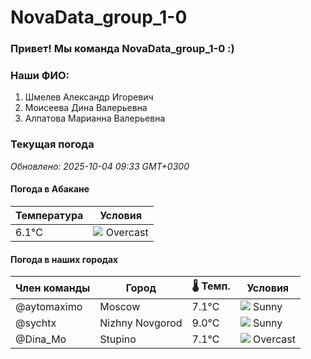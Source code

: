 # NovaData_group_1-0
### Привет! Мы команда NovaData_group_1-0 :)

### Наши ФИО:
1. Шмелев Александр Игоревич
2. Моисеева Дина Валерьевна
3. Алпатова Марианна Валерьевна

### Текущая погода
<!-- WEATHER:START -->
_Обновлено: 2025-10-04 09:33 GMT+0300_

#### Погода в Абакане

| Температура | Условия |
|-------------|----------|
| 6.1°C     | ![](https://cdn.weatherapi.com/weather/64x64/day/122.png) Overcast |

#### Погода в наших городах

| Член команды  | Город               | 🌡️ Темп.  | Условия          |
|---------------|---------------------|-----------|--------------------|
| @aytomaximo    | Moscow              |    7.1°C | ![](https://cdn.weatherapi.com/weather/64x64/day/113.png) Sunny        |
| @sychtx        | Nizhny Novgorod     |    9.0°C | ![](https://cdn.weatherapi.com/weather/64x64/day/113.png) Sunny        |
| @Dina_Mo       | Stupino             |    7.1°C | ![](https://cdn.weatherapi.com/weather/64x64/day/122.png) Overcast     |

<!-- WEATHER:END -->
